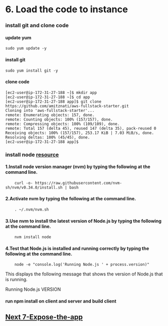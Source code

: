 # 6. Load the code to instance

### install git and clone code

#### update yum

    sudo yum update -y

#### install git
````
sudo yum install git -y
````
#### clone code
```
[ec2-user@ip-172-31-27-188 ~]$ mkdir app
[ec2-user@ip-172-31-27-188 ~]$ cd app
[ec2-user@ip-172-31-27-188 app]$ git clone https://github.com/amitznati/aws-fullstack-starter.git
Cloning into 'aws-fullstack-starter'...
remote: Enumerating objects: 157, done.
remote: Counting objects: 100% (157/157), done.
remote: Compressing objects: 100% (109/109), done.
remote: Total 157 (delta 45), reused 147 (delta 35), pack-reused 0
Receiving objects: 100% (157/157), 253.17 KiB | 7.03 MiB/s, done.
Resolving deltas: 100% (45/45), done.
[ec2-user@ip-172-31-27-188 app]$
````

### install node [resource](https://docs.aws.amazon.com/sdk-for-javascript/v2/developer-guide/setting-up-node-on-ec2-instance.html)

#### 1.Install node version manager (nvm) by typing the following at the command line. 
   
        curl -o- https://raw.githubusercontent.com/nvm-sh/nvm/v0.34.0/install.sh | bash

#### 2.Activate nvm by typing the following at the command line.

        . ~/.nvm/nvm.sh

#### 3.Use nvm to install the latest version of Node.js by typing the following at the command line.

        nvm install node

#### 4.Test that Node.js is installed and running correctly by typing the following at the command line.

        node -e "console.log('Running Node.js ' + process.version)"

This displays the following message that shows the version of Node.js that is running.

Running Node.js VERSION

#### run npm install on client and server and build client


## [Next 7-Expose-the-app](https://github.com/amitznati/aws-fullstack-starter/tree/master/7-Expose-the-app#7-expose-the-app)


